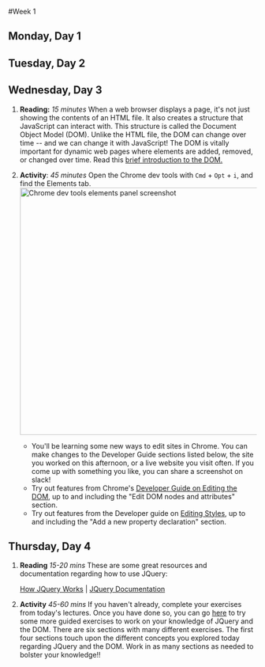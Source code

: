 #Week 1
## Monday, Day 1
## Tuesday, Day 2
## Wednesday, Day 3 
1. **Reading:** *15 minutes* When a web browser displays a page, it's not just showing the contents of an HTML file. It also creates a structure that JavaScript can interact with. This structure is called the Document Object Model (DOM). Unlike the HTML file, the DOM can change over time -- and we can change it with JavaScript! The DOM is vitally important for dynamic web pages where elements are added, removed, or changed over time. Read this <a href="http://docs.webplatform.org/wiki/dom/tutorials/introduction">brief introduction to the DOM.</a>

1. **Activity**: *45 minutes* Open the Chrome dev tools with `Cmd` + `Opt` + `i`, and find the Elements tab.
    <img src="https://developers.google.com/web/tools/chrome-devtools/iterate/inspect-styles/imgs/elements-panel.png" alt="Chrome dev tools elements panel screenshot" width="500px">
    * You'll be learning some new ways to edit sites in Chrome. You can make changes to the Developer Guide sections listed below, the site you worked on this afternoon, or a live website you visit often. If you come up with something you like, you can share a screenshot on slack!
    * Try out features from Chrome's [Developer Guide on Editing the DOM](https://developers.google.com/web/tools/chrome-devtools/iterate/inspect-styles/edit-dom), up to and including the "Edit DOM nodes and attributes" section.  
    * Try  out features from the Developer guide on [Editing Styles](https://developers.google.com/web/tools/chrome-devtools/iterate/inspect-styles/edit-styles), up to and including the "Add a new property declaration" section.  

## Thursday, Day 4
1. **Reading** *15-20 mins* These are some great resources and documentation regarding how to use JQuery:
   
   [How JQuery Works](https://learn.jquery.com/about-jquery/how-jquery-works/) |
   [JQuery Documentation](http://api.jquery.com/) 
   

2. **Activity** *45-60 mins* If you haven't already, complete your exercises from today's lectures.  Once you have done so, you can go [here](http://try.jquery.com/) to try some more guided exercises to work on your knowledge of JQuery and the DOM.  There are six sections with many different exercises.  The first four sections touch upon the different concepts you explored today regarding JQuery and the DOM.  Work in as many sections as needed to bolster your knowledge!!

